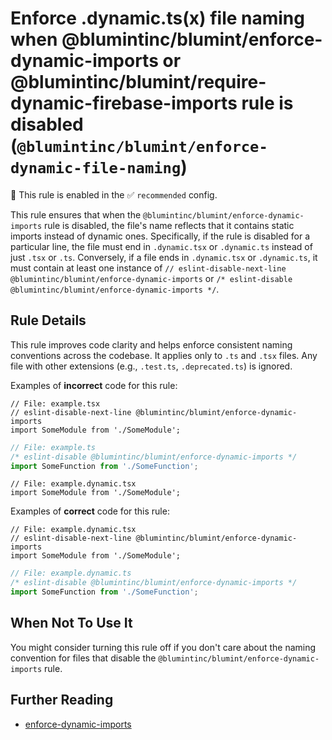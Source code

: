 # Enforce .dynamic.ts(x) file naming when @blumintinc/blumint/enforce-dynamic-imports or @blumintinc/blumint/require-dynamic-firebase-imports rule is disabled (`@blumintinc/blumint/enforce-dynamic-file-naming`)

💼 This rule is enabled in the ✅ `recommended` config.

<!-- end auto-generated rule header -->

This rule ensures that when the `@blumintinc/blumint/enforce-dynamic-imports` rule is disabled, the file's name reflects that it contains static imports instead of dynamic ones. Specifically, if the rule is disabled for a particular line, the file must end in `.dynamic.tsx` or `.dynamic.ts` instead of just `.tsx` or `.ts`. Conversely, if a file ends in `.dynamic.tsx` or `.dynamic.ts`, it must contain at least one instance of `// eslint-disable-next-line @blumintinc/blumint/enforce-dynamic-imports` or `/* eslint-disable @blumintinc/blumint/enforce-dynamic-imports */`.

## Rule Details

This rule improves code clarity and helps enforce consistent naming conventions across the codebase. It applies only to `.ts` and `.tsx` files. Any file with other extensions (e.g., `.test.ts`, `.deprecated.ts`) is ignored.

Examples of **incorrect** code for this rule:

```tsx
// File: example.tsx
// eslint-disable-next-line @blumintinc/blumint/enforce-dynamic-imports
import SomeModule from './SomeModule';
```

```ts
// File: example.ts
/* eslint-disable @blumintinc/blumint/enforce-dynamic-imports */
import SomeFunction from './SomeFunction';
```

```tsx
// File: example.dynamic.tsx
import SomeModule from './SomeModule';
```

Examples of **correct** code for this rule:

```tsx
// File: example.dynamic.tsx
// eslint-disable-next-line @blumintinc/blumint/enforce-dynamic-imports
import SomeModule from './SomeModule';
```

```ts
// File: example.dynamic.ts
/* eslint-disable @blumintinc/blumint/enforce-dynamic-imports */
import SomeFunction from './SomeFunction';
```

## When Not To Use It

You might consider turning this rule off if you don't care about the naming convention for files that disable the `@blumintinc/blumint/enforce-dynamic-imports` rule.

## Further Reading

- [enforce-dynamic-imports](./enforce-dynamic-imports.md)
